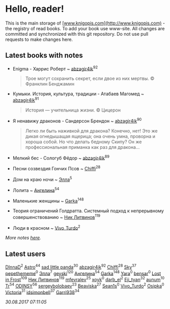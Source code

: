 # Hello, reader!
This is the main storage of [www.knigopis.com](http://www.knigopis.com) - the registry of read books.
To add your book use www-site. All changes are committed and synchronized with this git repository.
Do not use pull requests to make changes here.


## Latest books with notes
* Enigma - Харрис Роберт ~ [abzagir4ik](users/362/3621623-vkontakte)<sup>92</sup>
    > Трое могут сохранить секрет, если двое из них мертвы. © Франклин Бенджамин

* Кумыки. История, культура, традиции - Атабаев Магомед ~ [abzagir4ik](users/362/3621623-vkontakte)<sup>91</sup>
    > История — учительница жизни. © Цицерон

* Я ненавижу драконов - Сандерсон Брендон ~ [abzagir4ik](users/362/3621623-vkontakte)<sup>90</sup>
    > Легко ли быть наживкой для дракона? Конечно, нет! Это же дикая огнедышащая ящерица; она очень умна, проворна и хороша собой. Но что делать бедному Скипу? Он же профессиональная приманка как раз для дракона...

* Мелкий бес - Сологуб Фёдор ~ [abzagir4ik](users/362/3621623-vkontakte)<sup>89</sup>

* Песни созвездия Гончих Псов ~ [Chiffi](users/105/105831994080785626680-google)<sup>28</sup>

* Дом на краю ночи ~ [Элла](users/100/1002037069862545-facebook)<sup>5</sup>

* Лолита ~ [Ангелина](users/837/83788782-vkontakte)<sup>54</sup>

* Маленькие женщины ~ [Garka](users/115/115753719718250012620-google)<sup>148</sup>

* Теория ограничений Голдратта. Системный подход к непрерывному совершенствованию ~ [Ник Литвинов](users/241/241974816-vkontakte)<sup>119</sup>

* Люди в красном ~ [Vivo_Turdo](users/115/115154203761453486437-google)<sup>2</sup>


_More notes [here](latest_books_with_notes.md)._


## Latest users
[DInnaD](users/497/497594403964454-facebook)<sup>2</sup> 
[Astro](users/282/282662025-vkontakte)<sup>44</sup> 
[sad little panda](users/188/1882525281990290-facebook)<sup>30</sup> 
[abzagir4ik](users/362/3621623-vkontakte)<sup>92</sup> 
[Chiffi](users/105/105831994080785626680-google)<sup>28</sup> 
[Sky](users/118/118049897850017649660-google)<sup>37</sup> 
[pepethememe](users/524/524405564573977-facebook)<sup>0</sup> 
[Элла](users/100/1002037069862545-facebook)<sup>7</sup> 
[geyski](users/221/221959664-vkontakte)<sup>120</sup> 
[Ангелина](users/837/83788782-vkontakte)<sup>54</sup> 
[Garka](users/115/115753719718250012620-google)<sup>148</sup> 
[Yara](users/115/115029246654538634506-google)<sup>0</sup> 
[bensar](users/147/147803718-vkontakte)<sup>0</sup> 
[Lost in Frost](users/103/103293621948650602575-google)<sup>109</sup> 
[Ник Литвинов](users/241/241974816-vkontakte)<sup>119</sup> 
[mfevralev](users/140/140966150-vkontakte)<sup>25</sup> 
[xoyk](users/101/101880512594835835667-google)<sup>0</sup> 
[darb_el](users/184/184135339-vkontakte)<sup>2</sup> 
[Eji_tyan](users/235/2352103981-twitter)<sup>32</sup> 
[aunum](users/256/256113809-yandex)<sup>10</sup> 
[Tr](users/122/12282474-vkontakte)<sup>54</sup> 
[ODINSY](users/100/100978570902186865324-google)<sup>56</sup> 
[sergeybolobaev](users/379/37918255-vkontakte)<sup>23</sup> 
[Beaviska](users/102/10202544960024508-facebook)<sup>27</sup> 
[Sean1s](users/117/117610692589681650326-google)<sup>0</sup> 
[Vivo_Turdo](users/115/115154203761453486437-google)<sup>2</sup> 
[Osipka](users/206/2066842540256607-facebook)<sup>0</sup> 
[Victoria](users/113/113794223924688167852-google)<sup>31</sup> 
[idsimonbell](users/380/380554090-vkontakte)<sup>37</sup> 
[Garri938](users/114/114389869162010721507-google)<sup>34</sup> 


_30.08.2017 07:11:05_
